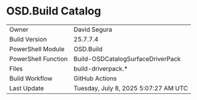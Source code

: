 ﻿# OSD.Build Catalog

| | |
|-|-|
| Owner | David Segura |
| Build Version | 25.7.7.4 |
| PowerShell Module | OSD.Build |
| PowerShell Function | Build-OSDCatalogSurfaceDriverPack |
| Files | build-driverpack.* |
| Build Workflow | GitHub Actions |
| Last Update | Tuesday, July 8, 2025 5:07:27 AM UTC |
